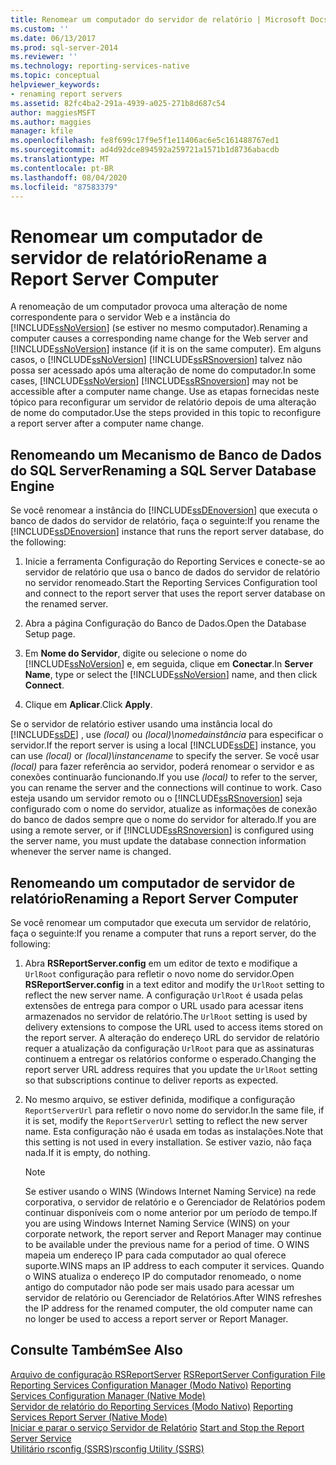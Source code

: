 ```yaml
---
title: Renomear um computador do servidor de relatório | Microsoft Docs
ms.custom: ''
ms.date: 06/13/2017
ms.prod: sql-server-2014
ms.reviewer: ''
ms.technology: reporting-services-native
ms.topic: conceptual
helpviewer_keywords:
- renaming report servers
ms.assetid: 82fc4ba2-291a-4939-a025-271b8d687c54
author: maggiesMSFT
ms.author: maggies
manager: kfile
ms.openlocfilehash: fe8f699c17f9e5f1e11406ac6e5c161488767ed1
ms.sourcegitcommit: ad4d92dce894592a259721a1571b1d8736abacdb
ms.translationtype: MT
ms.contentlocale: pt-BR
ms.lasthandoff: 08/04/2020
ms.locfileid: "87583379"
---
```

# <a name="rename-a-report-server-computer"></a><span data-ttu-id="da6d2-102">Renomear um computador de servidor de relatório</span><span class="sxs-lookup"><span data-stu-id="da6d2-102">Rename a Report Server Computer</span></span>
  <span data-ttu-id="da6d2-103">A renomeação de um computador provoca uma alteração de nome correspondente para o servidor Web e a instância do [!INCLUDE[ssNoVersion](../../includes/ssnoversion-md.md)] (se estiver no mesmo computador).</span><span class="sxs-lookup"><span data-stu-id="da6d2-103">Renaming a computer causes a corresponding name change for the Web server and [!INCLUDE[ssNoVersion](../../includes/ssnoversion-md.md)] instance (if it is on the same computer).</span></span> <span data-ttu-id="da6d2-104">Em alguns casos, o [!INCLUDE[ssNoVersion](../../includes/ssnoversion-md.md)] [!INCLUDE[ssRSnoversion](../../includes/ssrsnoversion-md.md)] talvez não possa ser acessado após uma alteração de nome do computador.</span><span class="sxs-lookup"><span data-stu-id="da6d2-104">In some cases, [!INCLUDE[ssNoVersion](../../includes/ssnoversion-md.md)] [!INCLUDE[ssRSnoversion](../../includes/ssrsnoversion-md.md)] may not be accessible after a computer name change.</span></span> <span data-ttu-id="da6d2-105">Use as etapas fornecidas neste tópico para reconfigurar um servidor de relatório depois de uma alteração de nome do computador.</span><span class="sxs-lookup"><span data-stu-id="da6d2-105">Use the steps provided in this topic to reconfigure a report server after a computer name change.</span></span>  
  
## <a name="renaming-a-sql-server-database-engine"></a><span data-ttu-id="da6d2-106">Renomeando um Mecanismo de Banco de Dados do SQL Server</span><span class="sxs-lookup"><span data-stu-id="da6d2-106">Renaming a SQL Server Database Engine</span></span>  
 <span data-ttu-id="da6d2-107">Se você renomear a instância do [!INCLUDE[ssDEnoversion](../../includes/ssdenoversion-md.md)] que executa o banco de dados do servidor de relatório, faça o seguinte:</span><span class="sxs-lookup"><span data-stu-id="da6d2-107">If you rename the [!INCLUDE[ssDEnoversion](../../includes/ssdenoversion-md.md)] instance that runs the report server database, do the following:</span></span>  
  
1.  <span data-ttu-id="da6d2-108">Inicie a ferramenta Configuração do Reporting Services e conecte-se ao servidor de relatório que usa o banco de dados do servidor de relatório no servidor renomeado.</span><span class="sxs-lookup"><span data-stu-id="da6d2-108">Start the Reporting Services Configuration tool and connect to the report server that uses the report server database on the renamed server.</span></span>  
  
2.  <span data-ttu-id="da6d2-109">Abra a página Configuração do Banco de Dados.</span><span class="sxs-lookup"><span data-stu-id="da6d2-109">Open the Database Setup page.</span></span>  
  
3.  <span data-ttu-id="da6d2-110">Em **Nome do Servidor**, digite ou selecione o nome do [!INCLUDE[ssNoVersion](../../includes/ssnoversion-md.md)] e, em seguida, clique em **Conectar**.</span><span class="sxs-lookup"><span data-stu-id="da6d2-110">In **Server Name**, type or select the [!INCLUDE[ssNoVersion](../../includes/ssnoversion-md.md)] name, and then click **Connect**.</span></span>  
  
4.  <span data-ttu-id="da6d2-111">Clique em **Aplicar**.</span><span class="sxs-lookup"><span data-stu-id="da6d2-111">Click **Apply**.</span></span>  
  
 <span data-ttu-id="da6d2-112">Se o servidor de relatório estiver usando uma instância local do [!INCLUDE[ssDE](../../includes/ssde-md.md)] , use *(local)* ou *(local)\nomedainstância* para especificar o servidor.</span><span class="sxs-lookup"><span data-stu-id="da6d2-112">If the report server is using a local [!INCLUDE[ssDE](../../includes/ssde-md.md)] instance, you can use *(local)* or *(local)\instancename* to specify the server.</span></span> <span data-ttu-id="da6d2-113">Se você usar *(local)* para fazer referência ao servidor, poderá renomear o servidor e as conexões continuarão funcionando.</span><span class="sxs-lookup"><span data-stu-id="da6d2-113">If you use *(local)* to refer to the server, you can rename the server and the connections will continue to work.</span></span> <span data-ttu-id="da6d2-114">Caso esteja usando um servidor remoto ou o [!INCLUDE[ssRSnoversion](../../includes/ssrsnoversion-md.md)] seja configurado com o nome do servidor, atualize as informações de conexão do banco de dados sempre que o nome do servidor for alterado.</span><span class="sxs-lookup"><span data-stu-id="da6d2-114">If you are using a remote server, or if [!INCLUDE[ssRSnoversion](../../includes/ssrsnoversion-md.md)] is configured using the server name, you must update the database connection information whenever the server name is changed.</span></span>  
  
## <a name="renaming-a-report-server-computer"></a><span data-ttu-id="da6d2-115">Renomeando um computador de servidor de relatório</span><span class="sxs-lookup"><span data-stu-id="da6d2-115">Renaming a Report Server Computer</span></span>  
 <span data-ttu-id="da6d2-116">Se você renomear um computador que executa um servidor de relatório, faça o seguinte:</span><span class="sxs-lookup"><span data-stu-id="da6d2-116">If you rename a computer that runs a report server, do the following:</span></span>  
  
1.  <span data-ttu-id="da6d2-117">Abra **RSReportServer.config** em um editor de texto e modifique a `UrlRoot` configuração para refletir o novo nome do servidor.</span><span class="sxs-lookup"><span data-stu-id="da6d2-117">Open **RSReportServer.config** in a text editor and modify the `UrlRoot` setting to reflect the new server name.</span></span> <span data-ttu-id="da6d2-118">A configuração `UrlRoot` é usada pelas extensões de entrega para compor o URL usado para acessar itens armazenados no servidor de relatório.</span><span class="sxs-lookup"><span data-stu-id="da6d2-118">The `UrlRoot` setting is used by delivery extensions to compose the URL used to access items stored on the report server.</span></span> <span data-ttu-id="da6d2-119">A alteração do endereço URL do servidor de relatório requer a atualização da configuração `UrlRoot` para que as assinaturas continuem a entregar os relatórios conforme o esperado.</span><span class="sxs-lookup"><span data-stu-id="da6d2-119">Changing the report server URL address requires that you update the `UrlRoot` setting so that subscriptions continue to deliver reports as expected.</span></span>  
  
2.  <span data-ttu-id="da6d2-120">No mesmo arquivo, se estiver definida, modifique a configuração `ReportServerUrl` para refletir o novo nome do servidor.</span><span class="sxs-lookup"><span data-stu-id="da6d2-120">In the same file, if it is set, modify the `ReportServerUrl` setting to reflect the new server name.</span></span> <span data-ttu-id="da6d2-121">Esta configuração não é usada em todas as instalações.</span><span class="sxs-lookup"><span data-stu-id="da6d2-121">Note that this setting is not used in every installation.</span></span> <span data-ttu-id="da6d2-122">Se estiver vazio, não faça nada.</span><span class="sxs-lookup"><span data-stu-id="da6d2-122">If it is empty, do nothing.</span></span>  
  
    > [!NOTE]  
    >  <span data-ttu-id="da6d2-123">Se estiver usando o WINS (Windows Internet Naming Service) na rede corporativa, o servidor de relatório e o Gerenciador de Relatórios podem continuar disponíveis com o nome anterior por um período de tempo.</span><span class="sxs-lookup"><span data-stu-id="da6d2-123">If you are using Windows Internet Naming Service (WINS) on your corporate network, the report server and Report Manager may continue to be available under the previous name for a period of time.</span></span> <span data-ttu-id="da6d2-124">O WINS mapeia um endereço IP para cada computador ao qual oferece suporte.</span><span class="sxs-lookup"><span data-stu-id="da6d2-124">WINS maps an IP address to each computer it services.</span></span> <span data-ttu-id="da6d2-125">Quando o WINS atualiza o endereço IP do computador renomeado, o nome antigo do computador não pode ser mais usado para acessar um servidor de relatório ou Gerenciador de Relatórios.</span><span class="sxs-lookup"><span data-stu-id="da6d2-125">After WINS refreshes the IP address for the renamed computer, the old computer name can no longer be used to access a report server or Report Manager.</span></span>  
  
## <a name="see-also"></a><span data-ttu-id="da6d2-126">Consulte Também</span><span class="sxs-lookup"><span data-stu-id="da6d2-126">See Also</span></span>  
 <span data-ttu-id="da6d2-127">[Arquivo de configuração RSReportServer](rsreportserver-config-configuration-file.md) </span><span class="sxs-lookup"><span data-stu-id="da6d2-127">[RSReportServer Configuration File](rsreportserver-config-configuration-file.md) </span></span>  
 <span data-ttu-id="da6d2-128">[Reporting Services Configuration Manager &#40;Modo Nativo&#41;](../../sql-server/install/reporting-services-configuration-manager-native-mode.md) </span><span class="sxs-lookup"><span data-stu-id="da6d2-128">[Reporting Services Configuration Manager &#40;Native Mode&#41;](../../sql-server/install/reporting-services-configuration-manager-native-mode.md) </span></span>  
 <span data-ttu-id="da6d2-129">[Servidor de relatório do Reporting Services &#40;Modo Nativo&#41;](reporting-services-report-server-native-mode.md) </span><span class="sxs-lookup"><span data-stu-id="da6d2-129">[Reporting Services Report Server &#40;Native Mode&#41;](reporting-services-report-server-native-mode.md) </span></span>  
 <span data-ttu-id="da6d2-130">[Iniciar e parar o serviço Servidor de Relatório](start-and-stop-the-report-server-service.md) </span><span class="sxs-lookup"><span data-stu-id="da6d2-130">[Start and Stop the Report Server Service](start-and-stop-the-report-server-service.md) </span></span>  
 [<span data-ttu-id="da6d2-131">Utilitário rsconfig &#40;SSRS&#41;</span><span class="sxs-lookup"><span data-stu-id="da6d2-131">rsconfig Utility &#40;SSRS&#41;</span></span>](../tools/rsconfig-utility-ssrs.md)  
  
  
